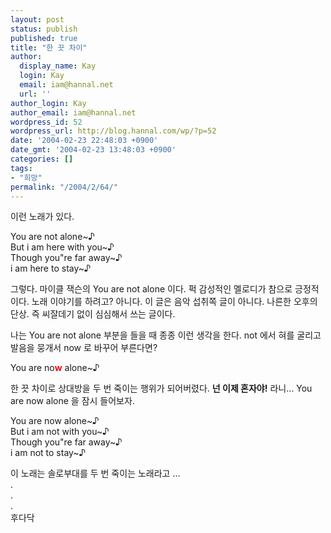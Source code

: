 ```yaml
---
layout: post
status: publish
published: true
title: "한 끗 차이"
author:
  display_name: Kay
  login: Kay
  email: iam@hannal.net
  url: ''
author_login: Kay
author_email: iam@hannal.net
wordpress_id: 52
wordpress_url: http://blog.hannal.com/wp/?p=52
date: '2004-02-23 22:48:03 +0900'
date_gmt: '2004-02-23 13:48:03 +0900'
categories: []
tags:
- "희망"
permalink: "/2004/2/64/"
---
```

<p>이런 노래가 있다.</p>
<p>You are not alone~♪<br />
But i am here with you~♪<br />
Though you"re far away~♪<br />
i am here to stay~♪</p>
<p>그렇다. 마이클 잭슨의 You are not alone 이다. 퍽 감성적인 멜로디가 참으로 긍정적이다. 노래 이야기를 하려고? 아니다. 이 글은 음악 섭취쪽 글이 아니다. 나른한 오후의 단상. 즉 씨잘데기 없이 심심해서 쓰는 글이다.</p>
<p>나는 You are not alone 부분을 들을 때 종종 이런 생각을 한다. not 에서 혀를 굴리고 발음을 뭉개서 now 로 바꾸어 부른다면?</p>
<p>You are no<b><font color="red">w</font></b> alone~♪</p>
<p>한 끗 차이로 상대방을 두 번 죽이는 행위가 되어버렸다. <b>넌 이제 혼자야!</b> 라니... You are now alone 을 잠시 들어보자.</p>
<p>You are now alone~♪<br />
But i am not with you~♪<br />
Though you"re far away~♪<br />
i am not to stay~♪</p>
<p>이 노래는 솔로부대를 두 번 죽이는 노래라고 ...<br />
.<br />
.<br />
.<br />
후다닥</p>
